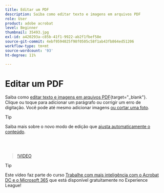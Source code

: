 ```yaml
---
title: Editar um PDF
description: Saiba como editar texto e imagens em arquivos PDF
role: User
product: adobe acrobat
level: Beginner
thumbnail: 35493.jpg
exl-id: a420293a-c85b-41f1-9922-ab2f1fbef58e
source-git-commit: 4ebf9594025f98f0505c58f1ab43fb864ed51206
workflow-type: tm+mt
source-wordcount: '93'
ht-degree: 11%

---
```


# Editar um PDF

Saiba como [editar texto e imagens em arquivos PDF](https://www.adobe.com/br/acrobat/online/pdf-editor.html){target="_blank"}. Clique ou toque para adicionar um parágrafo ou corrigir um erro de digitação. Você pode até mesmo adicionar imagens [ou cortar uma foto](https://www.adobe.com/acrobat/online/crop-pdf.html).

>[!TIP]
>
>Saiba mais sobre o novo modo de edição que [ajusta automaticamente o conteúdo](auto-adjust-layout.md).

<br> 

>[!VIDEO](https://video.tv.adobe.com/v/35493?quality=12&learn=on&hidetitle=true)

>[!TIP]
>
>Este vídeo faz parte do curso [Trabalhe com mais inteligência com o Acrobat DC e o Microsoft 365](https://experienceleague.adobe.com/?recommended=Acrobat-U-1-2021.microsoft365) que está disponível gratuitamente no Experience League!
